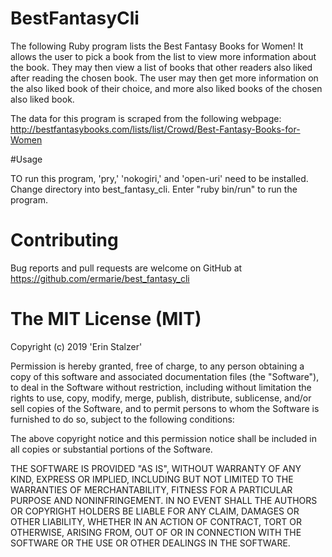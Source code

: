 # BestFantasyCli

The following Ruby program lists the Best Fantasy Books for Women! It allows the user to pick a book from the list to view more information about the book. They may then view a list of books that other readers also liked after reading the chosen book. The user may then get more information on the also liked book of their choice, and more also liked books of the chosen also liked book.

The data for this program is scraped from the following webpage: http://bestfantasybooks.com/lists/list/Crowd/Best-Fantasy-Books-for-Women

#Usage

TO run this program, 'pry,' 'nokogiri,' and 'open-uri' need to be installed. Change directory into best_fantasy_cli. Enter "ruby bin/run" to run the program.

# Contributing

Bug reports and pull requests are welcome on GitHub at https://github.com/ermarie/best_fantasy_cli

# The MIT License (MIT)

Copyright (c) 2019 'Erin Stalzer'

Permission is hereby granted, free of charge, to any person obtaining a copy
of this software and associated documentation files (the "Software"), to deal
in the Software without restriction, including without limitation the rights
to use, copy, modify, merge, publish, distribute, sublicense, and/or sell
copies of the Software, and to permit persons to whom the Software is
furnished to do so, subject to the following conditions:

The above copyright notice and this permission notice shall be included in
all copies or substantial portions of the Software.

THE SOFTWARE IS PROVIDED "AS IS", WITHOUT WARRANTY OF ANY KIND, EXPRESS OR
IMPLIED, INCLUDING BUT NOT LIMITED TO THE WARRANTIES OF MERCHANTABILITY,
FITNESS FOR A PARTICULAR PURPOSE AND NONINFRINGEMENT. IN NO EVENT SHALL THE
AUTHORS OR COPYRIGHT HOLDERS BE LIABLE FOR ANY CLAIM, DAMAGES OR OTHER
LIABILITY, WHETHER IN AN ACTION OF CONTRACT, TORT OR OTHERWISE, ARISING FROM,
OUT OF OR IN CONNECTION WITH THE SOFTWARE OR THE USE OR OTHER DEALINGS IN
THE SOFTWARE.